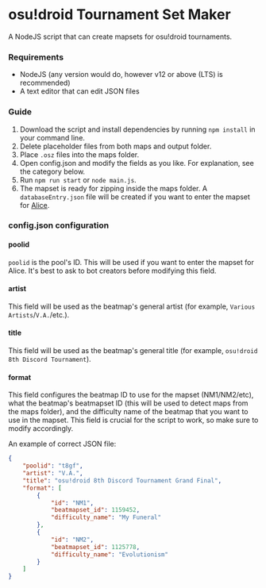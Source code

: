 # osu!droid Tournament Set Maker
A NodeJS script that can create mapsets for osu!droid tournaments.

### Requirements
- NodeJS (any version would do, however v12 or above (LTS) is recommended)
- A text editor that can edit JSON files

### Guide
1. Download the script and install dependencies by running `npm install` in your command line.
2. Delete placeholder files from both maps and output folder.
3. Place `.osz` files into the maps folder.
4. Open config.json and modify the fields as you like. For explanation, see the category below.
5. Run `npm run start` or `node main.js`.
6. The mapset is ready for zipping inside the maps folder. A `databaseEntry.json` file will be created if you want to enter the mapset for [Alice](https://github.com/Rian8337/Alice).

### config.json configuration
#### poolid
`poolid` is the pool's ID. This will be used if you want to enter the mapset for Alice. It's best to ask to bot creators before modifying this field.

#### artist
This field will be used as the beatmap's general artist (for example, `Various Artists`/`V.A.`/etc.).

#### title
This field will be used as the beatmap's general title (for example, `osu!droid 8th Discord Tournament`).

#### format
This field configures the beatmap ID to use for the mapset (NM1/NM2/etc), what the beatmap's beatmapset ID (this will be used to detect maps from the maps folder), and the difficulty name of the beatmap that you want to use in the mapset.
This field is crucial for the script to work, so make sure to modify accordingly.

An example of correct JSON file:
```json
{
    "poolid": "t8gf",
    "artist": "V.A.",
    "title": "osu!droid 8th Discord Tournament Grand Final",
    "format": [
        {
            "id": "NM1",
            "beatmapset_id": 1159452,
            "difficulty_name": "My Funeral"
        },
        {
            "id": "NM2",
            "beatmapset_id": 1125778,
            "difficulty_name": "Evolutionism"
        }
    ]
}
```